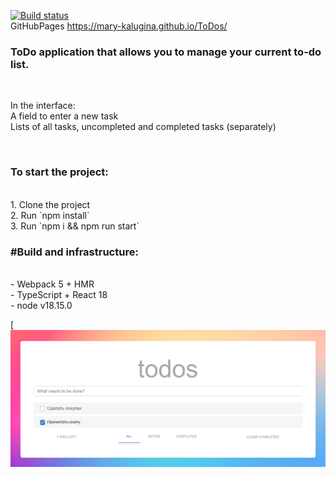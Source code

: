 [![Build status](https://ci.appveyor.com/api/projects/status/oradnxdt07f2jw3d?svg=true)](https://ci.appveyor.com/project/Mary-Kalugina/todos)<br>
GitHubPages https://mary-kalugina.github.io/ToDos/<br>
<h3>ToDo application that allows you to manage your current to-do list.</h3><br>
<p>In the interface:<br>
A field to enter a new task<br>
Lists of all tasks, uncompleted and completed tasks (separately)</p><br>
<h3>To start the project:</h3><br>
1. Clone the project<br>
2. Run `npm install`<br>
3. Run `npm i && npm run start`<br>
<h3>#Build and infrastructure:</h3><br>
- Webpack 5 + HMR<br>
- TypeScript + React 18<br>
- node v18.15.0<br>

[![todos](https://github.com/Mary-Kalugina/ToDos/blob/main/src/assets/images/%D0%A1%D0%BD%D0%B8%D0%BC%D0%BE%D0%BA%20%D1%8D%D0%BA%D1%80%D0%B0%D0%BD%D0%B0%202023-09-16%20145434.png)
